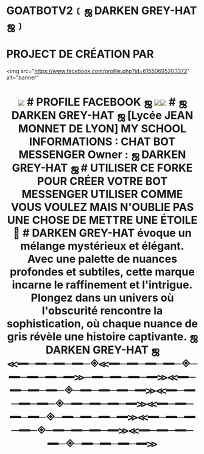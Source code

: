 # GOATBOTV2﹝ஜ DARKEN GREY-HAT ஜ﹞
# PROJECT DE CRÉATION PAR </h1>
<img
src="https://www.facebook.com/profile.php?id=61550695203372" alt="banner"
<h1 align="center"><img src="width"=22px>
# PROFILE FACEBOOK ஜ
<img
src="https://www.facebook.com/profile.php?id=61550695203372"><img src="https://images.app.goo.gl/9euK6WZX24LxemSp8.jpg"
widht="22px">
# ஜ DARKEN GREY-HAT ஜ [Lycée JEAN MONNET DE LYON] MY SCHOOL INFORMATIONS : CHAT BOT MESSENGER 
Owner : ஜ DARKEN GREY-HAT ஜ
# UTILISER CE FORKE POUR CRÉER VOTRE BOT MESSENGER UTILISER COMME VOUS VOULEZ MAIS N'OUBLIE PAS UNE CHOSE DE METTRE UNE ÉTOILE 🌟 
# DARKEN GREY-HAT évoque un mélange mystérieux et élégant. Avec une palette de nuances profondes et subtiles, cette marque incarne le raffinement et l'intrigue. Plongez dans un univers où l'obscurité rencontre la sophistication, où chaque nuance de gris révèle une histoire captivante.
ஜ DARKEN GREY-HAT ஜ
≪━─━─━─━─◈≪━─━─━─━─◈─━─━─━─━≫─━─━─━─━≫≪━─━─━─━─◈─━─━─━─━≫≪━─━─━─━─◈─━─━─━─━≫≪━─━─━─━─◈─━─━─━─━≫≪━─━─━─━─◈─━─━─━─━≫≪━─━─━─━─◈─━─━─━─━≫

  

